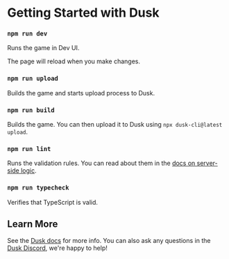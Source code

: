 # Getting Started with Dusk

### `npm run dev`

Runs the game in Dev UI.

The page will reload when you make changes.

### `npm run upload`

Builds the game and starts upload process to Dusk.

### `npm run build`

Builds the game. You can then upload it to Dusk using `npx dusk-cli@latest upload`.

### `npm run lint`

Runs the validation rules. You can read about them in the [docs on server-side logic](https://developers.dusk.gg/docs/advanced/server-side-logic).

### `npm run typecheck`

Verifies that TypeScript is valid.


## Learn More

See the [Dusk docs](https://developers.dusk.gg/docs/quick-start) for more info. You can also ask any questions in the [Dusk Discord](https://discord.gg/rune-devs), we're happy to help!
